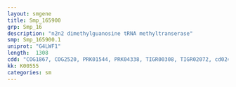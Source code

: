 ```yaml
---
layout: smgene
title: Smp_165900
grp: Smp_16
description: "n2n2 dimethylguanosine tRNA methyltranserase"
smp: Smp_165900.1
uniprot: "G4LWF1"
length:  1308
cdd: "COG1867, COG2520, PRK01544, PRK04338, TIGR00308, TIGR02072, cd02440, cl17173, pfam02005, pfam02475"
kk: K00555
categories: sm
---
```

